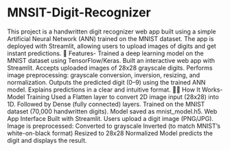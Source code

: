 # MNSIT-Digit-Recognizer

This project is a handwritten digit recognizer web app built using a simple Artificial Neural Network (ANN) trained on the MNIST dataset. The app is deployed with Streamlit, allowing users to upload images of digits and get instant predictions.
🚀 Features-
Trained a deep learning model on the MNIST dataset using TensorFlow/Keras.
Built an interactive web app with Streamlit.
Accepts uploaded images of 28x28 grayscale digits.
Performs image preprocessing: grayscale conversion, inversion, resizing, and normalization.
Outputs the predicted digit (0–9) using the trained ANN model.
Explains predictions in a clear and intuitive format.
🧑‍💻 How It Works-
Model Training
Used a Flatten layer to convert 2D image input (28x28) into 1D.
Followed by Dense (fully connected) layers.
Trained on the MNIST dataset (70,000 handwritten digits).
Model saved as mnist_model.h5.
Web App Interface
Built with Streamlit.
Users upload a digit image (PNG/JPG).
Image is preprocessed:
Converted to grayscale
Inverted (to match MNIST’s white-on-black format)
Resized to 28x28
Normalized
Model predicts the digit and displays the result.

